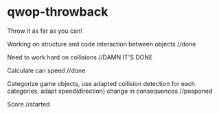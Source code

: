 # qwop-throwback
Throw it as far as you can!

Working on structure and code interaction between objects //done

Need to work hard on collisions //DAMN IT'S DONE

Calculate can speed //done

Categorize game objects, use adapted collision detection for each categories, adapt speed(direction) change in consequences //posponed

Score //started
